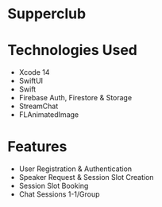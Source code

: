 # Supperclub
# Technologies Used
* Xcode 14
* SwiftUI 
* Swift
* Firebase Auth, Firestore & Storage
* StreamChat
* FLAnimatedImage
# Features
* User Registration & Authentication
* Speaker Request & Session Slot Creation
* Session Slot Booking
* Chat Sessions 1-1/Group
